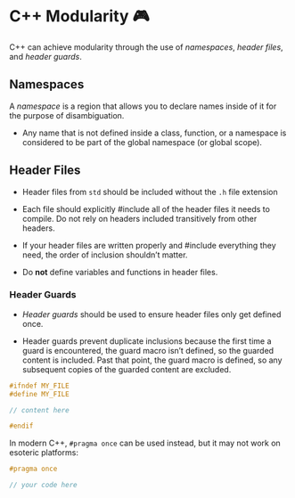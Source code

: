 # C++ Modularity 🎮

C++ can achieve modularity through the use of _namespaces_, _header files_, and _header guards_.

## Namespaces

A _namespace_ is a region that allows you to declare names inside of it for the purpose of disambiguation.

- Any name that is not defined inside a class, function, or a namespace is considered to be part of the global namespace (or global scope).

## Header Files

- Header files from `std` should be included without the `.h` file extension

- Each file should explicitly #include all of the header files it needs to compile. Do not rely on headers included transitively from other headers.

- If your header files are written properly and #include everything they need, the order of inclusion shouldn’t matter.

- Do **not** define variables and functions in header files.

### Header Guards

- _Header guards_ should be used to ensure header files only get defined once.

- Header guards prevent duplicate inclusions because the first time a guard is encountered, the guard macro isn’t defined, so the guarded content is included. Past that point, the guard macro is defined, so any subsequent copies of the guarded content are excluded.

```cpp
#ifndef MY_FILE
#define MY_FILE

// content here

#endif
```

In modern C++, `#pragma once` can be used instead, but it may not work on esoteric platforms:

```cpp
#pragma once

// your code here
```
